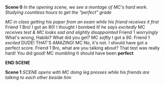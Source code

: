 **Scene 0** 
*In the opening scene, we see a montage of MC's hard work. Studying countless hours to get the "perfect" grade*

*MC in class getting his paper from an exam while his friend receives it first* 
Friend 1
  Bro! I got an 80! I thought I bombed it! *he says excitedly* 
MC *receives test & MC looks sad and slightly disappointed*
Friend 1
  *worryingly* What's wrong, Habibi? What did you get? 
MC *softly* 
  I got a 90. 
Friend 1 *excited* 
  DUDE! THAT'S AMAZING! 
MC 
  No, it's not. I should have got a perfect score. 
Friend 1
  Bro, what are you talking about? That test was really hard! You did good! 
MC *mumbling*
  It should have been **perfect** 

**END SCENE** 

**Scene 1**
*SCENE opens with MC doing leg presses while his friends are talking to each other beside him* 
